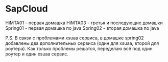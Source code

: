 # SapCloud
HiMTA01 - первая домашка
HiMTA03 - третья и последующие домашки
Spring01 - первая домашка по java
Spring02 - вторая домашка по java

P.S. В связи с проблемами xsuaa сервиса, в домашке spring02 добавлены два дополнительных сервиса 
(один для xsuaa, второй для роутера). Как только проблемы решатся, переделаю всё под один роутер и один xsuaa сервис.